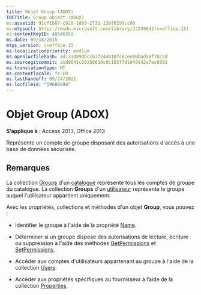 ```yaml
---
title: Objet Group (ADOX)
TOCTitle: Group object (ADOX)
ms:assetid: 91cf1b87-c928-1d89-2731-138f6299cc60
ms:mtpsurl: https://msdn.microsoft.com/library/JJ249642(v=office.15)
ms:contentKeyID: 48546359
ms.date: 09/18/2015
mtps_version: v=office.15
ms.localizationpriority: medium
ms.openlocfilehash: 3d131d89dbcc67f244010fc0cee86bad30f78c2d
ms.sourcegitcommit: a1d9041c20256616c9c183f7d1049142a7ac6991
ms.translationtype: MT
ms.contentlocale: fr-FR
ms.lasthandoff: 09/24/2021
ms.locfileid: "59606694"
---
```

# <a name="group-object-adox"></a>Objet Group (ADOX)


**S’applique à** : Access 2013, Office 2013

Représente un compte de groupe disposant des autorisations d'accès à une base de données sécurisée.

## <a name="remarks"></a>Remarques

La collection [Groups](groups-collection-adox.md) d'un [catalogue](catalog-object-adox.md) représente tous les comptes de groupe du catalogue. La collection **Groups** d'un [utilisateur](user-object-adox.md) représente le groupe auquel l'utilisateur appartient uniquement.

Avec les propriétés, collections et méthodes d'un objet **Group**, vous pouvez :

  - Identifier le groupe à l'aide de la propriété [Name](name-property-adox.md).

  - Déterminer si un groupe dispose des autorisations de lecture, écriture ou suppression à l'aide des méthodes [GetPermissions](getpermissions-method-adox.md) et [SetPermissions](setpermissions-method-adox.md).

  - Accéder aux comptes d'utilisateurs appartenant au groupe à l'aide de la collection [Users](users-collection-adox.md).

  - Accéder aux propriétés spécifiques au fournisseur à l’aide de la collection [Properties](properties-collection-ado.md).

